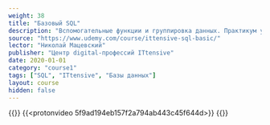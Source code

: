 ```yaml
---
weight: 38
title: "Базовый SQL"
description: "Вспомогательные функции и группировка данных. Практикум условные группировки"
source: "https://www.udemy.com/course/ittensive-sql-basic/"
lector: "Николай Мацевский"
publisher: "Центр digital-профессий ITtensive"
date: 2020-01-01
category: "course1"
tags: ["SQL", "ITtensive", "Базы данных"]
layout: course
hidden: false
---
```

{{<players>}}
    {{<protonvideo 5f9ad194eb157f2a794ab443c45f644d>}}
{{</players>}}